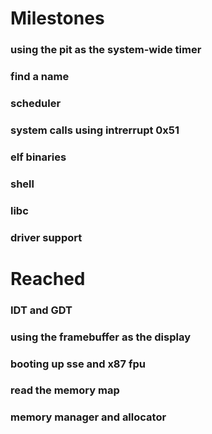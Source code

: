 # Milestones
### using the pit as the system-wide timer
### find a name
### scheduler
### system calls using intrerrupt 0x51
### elf binaries
### shell
### libc
### driver support

# Reached
### IDT and GDT
### using the framebuffer as the display
### booting up sse and x87 fpu
### read the memory map
### memory manager and allocator